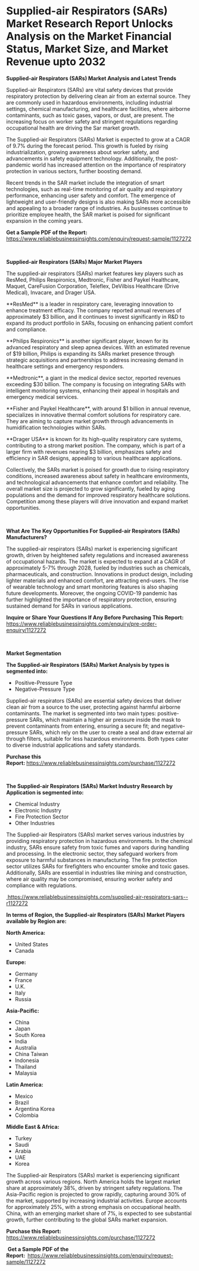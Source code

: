 <p><h1>Supplied-air Respirators (SARs) Market Research Report Unlocks Analysis on the Market Financial Status, Market Size, and Market Revenue upto 2032</h1></p><p><strong>Supplied-air Respirators (SARs) Market Analysis and Latest Trends</strong></p>
<p><p>Supplied-air Respirators (SARs) are vital safety devices that provide respiratory protection by delivering clean air from an external source. They are commonly used in hazardous environments, including industrial settings, chemical manufacturing, and healthcare facilities, where airborne contaminants, such as toxic gases, vapors, or dust, are present. The increasing focus on worker safety and stringent regulations regarding occupational health are driving the Sar market growth.</p><p>The Supplied-air Respirators (SARs) Market is expected to grow at a CAGR of 9.7% during the forecast period. This growth is fueled by rising industrialization, growing awareness about worker safety, and advancements in safety equipment technology. Additionally, the post-pandemic world has increased attention on the importance of respiratory protection in various sectors, further boosting demand. </p><p>Recent trends in the SAR market include the integration of smart technologies, such as real-time monitoring of air quality and respiratory performance, enhancing user safety and comfort. The emergence of lightweight and user-friendly designs is also making SARs more accessible and appealing to a broader range of industries. As businesses continue to prioritize employee health, the SAR market is poised for significant expansion in the coming years.</p></p>
<p><strong>Get a Sample PDF of the Report:&nbsp;</strong> <a href="https://www.reliablebusinessinsights.com/enquiry/request-sample/1127272?utm_campaign=3356&utm_medium=2&utm_source=Github&utm_content=ia&utm_term=12042025&utm_id=supplied-air-respirators-sars">https://www.reliablebusinessinsights.com/enquiry/request-sample/1127272</a></p>
<p>&nbsp;</p>
<p><strong>Supplied-air Respirators (SARs) Major Market Players</strong></p>
<p><p>The supplied-air respirators (SARs) market features key players such as ResMed, Philips Respironics, Medtronic, Fisher and Paykel Healthcare, Maquet, CareFusion Corporation, Teleflex, DeVilbiss Healthcare (Drive Medical), Invacare, and Drager USA. </p><p>**ResMed** is a leader in respiratory care, leveraging innovation to enhance treatment efficacy. The company reported annual revenues of approximately $3 billion, and it continues to invest significantly in R&D to expand its product portfolio in SARs, focusing on enhancing patient comfort and compliance.</p><p>**Philips Respironics** is another significant player, known for its advanced respiratory and sleep apnea devices. With an estimated revenue of $19 billion, Philips is expanding its SARs market presence through strategic acquisitions and partnerships to address increasing demand in healthcare settings and emergency responders.</p><p>**Medtronic**, a giant in the medical device sector, reported revenues exceeding $30 billion. The company is focusing on integrating SARs with intelligent monitoring systems, enhancing their appeal in hospitals and emergency medical services.</p><p>**Fisher and Paykel Healthcare**, with around $1 billion in annual revenue, specializes in innovative thermal comfort solutions for respiratory care. They are aiming to capture market growth through advancements in humidification technologies within SARs.</p><p>**Drager USA** is known for its high-quality respiratory care systems, contributing to a strong market position. The company, which is part of a larger firm with revenues nearing $3 billion, emphasizes safety and efficiency in SAR designs, appealing to various healthcare applications.</p><p>Collectively, the SARs market is poised for growth due to rising respiratory conditions, increased awareness about safety in healthcare environments, and technological advancements that enhance comfort and reliability. The overall market size is projected to grow significantly, fueled by aging populations and the demand for improved respiratory healthcare solutions. Competition among these players will drive innovation and expand market opportunities.</p></p>
<p>&nbsp;</p>
<p><strong>What Are The Key Opportunities For Supplied-air Respirators (SARs) Manufacturers?</strong></p>
<p><p>The supplied-air respirators (SARs) market is experiencing significant growth, driven by heightened safety regulations and increased awareness of occupational hazards. The market is expected to expand at a CAGR of approximately 5-7% through 2028, fueled by industries such as chemicals, pharmaceuticals, and construction. Innovations in product design, including lighter materials and enhanced comfort, are attracting end-users. The rise of wearable technology and smart monitoring features is also shaping future developments. Moreover, the ongoing COVID-19 pandemic has further highlighted the importance of respiratory protection, ensuring sustained demand for SARs in various applications.</p></p>
<p><strong>Inquire or Share Your Questions If Any Before Purchasing This Report:</strong> <a href="https://www.reliablebusinessinsights.com/enquiry/pre-order-enquiry/1127272?utm_campaign=3356&utm_medium=2&utm_source=Github&utm_content=ia&utm_term=12042025&utm_id=supplied-air-respirators-sars">https://www.reliablebusinessinsights.com/enquiry/pre-order-enquiry/1127272</a></p>
<p>&nbsp;</p>
<p><strong>Market Segmentation</strong></p>
<p><strong>The Supplied-air Respirators (SARs) Market Analysis by types is segmented into:</strong></p>
<p><ul><li>Positive-Pressure Type</li><li>Negative-Pressure Type</li></ul></p>
<p><p>Supplied-air respirators (SARs) are essential safety devices that deliver clean air from a source to the user, protecting against harmful airborne contaminants. The market is segmented into two main types: positive-pressure SARs, which maintain a higher air pressure inside the mask to prevent contaminants from entering, ensuring a secure fit; and negative-pressure SARs, which rely on the user to create a seal and draw external air through filters, suitable for less hazardous environments. Both types cater to diverse industrial applications and safety standards.</p></p>
<p><strong>Purchase this Report:&nbsp;</strong><a href="https://www.reliablebusinessinsights.com/purchase/1127272?utm_campaign=3356&utm_medium=2&utm_source=Github&utm_content=ia&utm_term=12042025&utm_id=supplied-air-respirators-sars">https://www.reliablebusinessinsights.com/purchase/1127272</a></p>
<p>&nbsp;</p>
<p><strong>The Supplied-air Respirators (SARs) Market Industry Research by Application is segmented into:</strong></p>
<p><ul><li>Chemical Industry</li><li>Electronic Industry</li><li>Fire Protection Sector</li><li>Other Industries</li></ul></p>
<p><p>The Supplied-air Respirators (SARs) market serves various industries by providing respiratory protection in hazardous environments. In the chemical industry, SARs ensure safety from toxic fumes and vapors during handling and processing. In the electronic sector, they safeguard workers from exposure to harmful substances in manufacturing. The fire protection sector utilizes SARs for firefighters who encounter smoke and toxic gases. Additionally, SARs are essential in industries like mining and construction, where air quality may be compromised, ensuring worker safety and compliance with regulations.</p></p>
<p><a href="https://www.reliablebusinessinsights.com/supplied-air-respirators-sars--r1127272?utm_campaign=3356&utm_medium=2&utm_source=Github&utm_content=ia&utm_term=12042025&utm_id=supplied-air-respirators-sars">&nbsp;https://www.reliablebusinessinsights.com/supplied-air-respirators-sars--r1127272</a></p>
<p><strong>In terms of Region, the Supplied-air Respirators (SARs) Market Players available by Region are:</strong></p>
<p>
    <p> <strong> North America: </strong>
        <ul>
            <li>United States</li>
            <li>Canada</li>
        </ul>
        </p> 
    <p> <strong> Europe: </strong>
        <ul>
            <li>Germany</li>
            <li>France</li>
            <li>U.K.</li>
            <li>Italy</li>
            <li>Russia</li>
        </ul>
        </p> 
    <p> <strong> Asia-Pacific: </strong>
        <ul>
            <li>China</li>
            <li>Japan</li>
            <li>South Korea</li>
            <li>India</li>
            <li>Australia</li>
            <li>China Taiwan</li>
            <li>Indonesia</li>
            <li>Thailand</li>
            <li>Malaysia</li>
        </ul>
        </p> 
    <p> <strong> Latin America: </strong>
        <ul>
            <li>Mexico</li>
            <li>Brazil</li>
            <li>Argentina Korea</li>
            <li>Colombia</li>
        </ul>
        </p> 
    <p> <strong> Middle East & Africa: </strong>
        <ul>
            <li>Turkey</li>
            <li>Saudi</li>
            <li>Arabia</li>
            <li>UAE</li>
            <li>Korea</li>
        </ul>
    </p>
    </p>
<p><p>The Supplied-air Respirators (SARs) market is experiencing significant growth across various regions. North America holds the largest market share at approximately 38%, driven by stringent safety regulations. The Asia-Pacific region is projected to grow rapidly, capturing around 30% of the market, supported by increasing industrial activities. Europe accounts for approximately 25%, with a strong emphasis on occupational health. China, with an emerging market share of 7%, is expected to see substantial growth, further contributing to the global SARs market expansion.</p></p>
<p><strong>Purchase this Report: </strong><a href="https://www.reliablebusinessinsights.com/purchase/1127272?utm_campaign=3356&utm_medium=2&utm_source=Github&utm_content=ia&utm_term=12042025&utm_id=supplied-air-respirators-sars">https://www.reliablebusinessinsights.com/purchase/1127272</a></p>
<p>&nbsp;<strong>Get a Sample PDF of the Report:&nbsp;&nbsp;</strong><a href="https://www.reliablebusinessinsights.com/enquiry/request-sample/1127272?utm_campaign=3356&utm_medium=2&utm_source=Github&utm_content=ia&utm_term=12042025&utm_id=supplied-air-respirators-sars">https://www.reliablebusinessinsights.com/enquiry/request-sample/1127272</a></p>
<p><strong></strong></p>
<p><p></p><p></p><p></p></p>